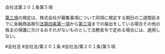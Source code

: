 会社法第２０１条第５項

[第三項](会社法＿＿＿＿第２０１条第３項)の規定は、株式会社が募集事項について同項に規定する期日の二週間前までに金融商品取引[法第四条第一項](会社法＿＿＿＿第４条第１項)から[第三項](会社法＿＿＿＿第２０１条第３項)までの届出をしている場合その他の株主の保護に欠けるおそれがないものとして法務省令で定める場合には、適用しない。

#会社法
#会社法/第２０１条
#会社法/第２０１条/第５項
